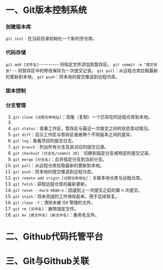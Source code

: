# 一、Git版本控制系统
### 创建版本库
`git init`：在当前目录初始化一个新的空仓库。
### 代码存储
`git add [文件名]`---------- 将指定文件添加到暂存区。
`git commit -m "提交信息"` -- 将暂存区中的修改保存为一次提交记录。
`git pull`：从远程仓库拉取最新的更新到本地。
`git push`：将本地的提交推送到远程仓库。
### 版本控制
### 分支管理
2. `git clone [远程仓库地址]`：克隆（复制）一个已存在的远程仓库到本地。
3. 
5. `git status`：查看工作区、暂存区与最近一次提交之间的状态变动情况。
6. `git diff`：显示工作区与暂存区或者两个不同版本之间的差异。
7. `git log`：查看项目的提交日志。
8. `git branch`：列出所有分支及其对应的提交记录。
9. `git checkout [分支名/commit ID]`：切换到指定分支或特定的提交记录。
10. `git merge [分支名]`：合并指定分支到当前分支。
11. `git pull`：从远程仓库拉取最新的更新到本地。
12. `git push`：将本地的提交推送到远程仓库。
13. `git remote add origin [远程仓库地址]`：关联本地仓库与远程仓库。
14. `git fetch`：获取远程仓库的最新更新。
15. `git reset --hard HEAD~n`：回退到上一次提交之前的第 n 次提交。
16. `git stash`：将未完成的工作保存起来，用于后续恢复。
17. `git clean -f`：清除未被 Git 管理的文件。
18. `git rm [文件名]`：删除指定文件。
19. `git mv [原文件名] [新文件名]`：重命名文件。
# 二、Github代码托管平台


# 三、Git与Github关联

